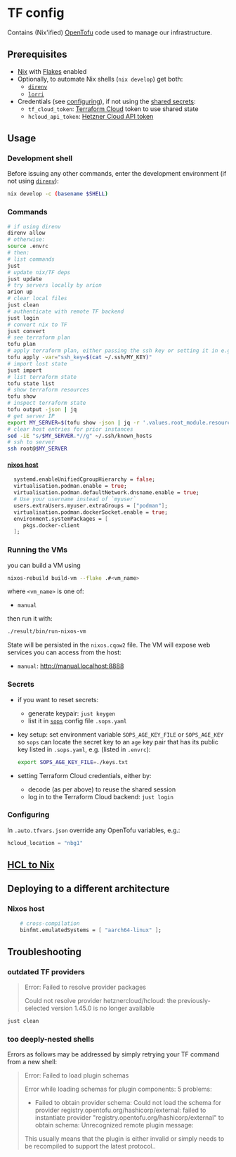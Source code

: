 # TF config

Contains (Nix'ified) [OpenTofu](https://opentofu.org/) code used to manage our infrastructure.

## Prerequisites

- [Nix](https://nix.dev/) with [Flakes](https://wiki.nixos.org/wiki/Flakes) enabled
- Optionally, to automate Nix shells (`nix develop`) get both:
  - [`direnv`](https://github.com/nix-community/direnv)
  - [`lorri`](https://github.com/nix-community/lorri)
- Credentials (see [configuring](#configuring)), if not using the [shared secrets](#secrets):
  - `tf_cloud_token`: [Terraform Cloud](https://app.terraform.io/) token to use shared state
  - `hcloud_api_token`: [Hetzner Cloud API token](https://docs.hetzner.com/cloud/api/getting-started/generating-api-token)

## Usage

### Development shell

Before issuing any other commands, enter the development environment (if not using [`direnv`](https://zero-to-flakes.com/direnv)):

```sh
nix develop -c (basename $SHELL)
```

### Commands

```sh
# if using direnv
direnv allow
# otherwise:
source .envrc
# then:
# list commands
just
# update nix/TF deps
just update
# try servers locally by arion
arion up
# clear local files
just clean
# authenticate with remote TF backend
just login
# convert nix to TF
just convert
# see terraform plan
tofu plan
# apply terraform plan, either passing the ssh key or setting it in e.g. secrets.auto.tfvars.json
tofu apply -var="ssh_key=$(cat ~/.ssh/MY_KEY)"
# import lost state
just import
# list terraform state
tofu state list
# show terraform resources
tofu show
# inspect terraform state
tofu output -json | jq
# get server IP
export MY_SERVER=$(tofu show -json | jq -r '.values.root_module.resources[] | select(.address == "hcloud_server.combined") | .values.ipv4_address')
# clear host entries for prior instances
sed -iE "s/$MY_SERVER.*//g" ~/.ssh/known_hosts
# ssh to server
ssh root@$MY_SERVER
```

#### [nixos host](https://github.com/hercules-ci/arion/issues/122)

```nix
  systemd.enableUnifiedCgroupHierarchy = false;
  virtualisation.podman.enable = true;
  virtualisation.podman.defaultNetwork.dnsname.enable = true;
  # Use your username instead of `myuser`
  users.extraUsers.myuser.extraGroups = ["podman"];
  virtualisation.podman.dockerSocket.enable = true;
  environment.systemPackages = [
     pkgs.docker-client
  ];
```

### Running the VMs

you can build a VM using

```sh
nixos-rebuild build-vm --flake .#<vm_name>
```

where `<vm_name>` is one of:
- `manual`

then run it with:

```sh
./result/bin/run-nixos-vm
```

State will be persisted in the `nixos.cqow2` file.
The VM will expose web services you can access from the host:

- `manual`: <http://manual.localhost:8888>

### Secrets

- if you want to reset secrets:
  - generate keypair: `just keygen`
  - list it in [`sops`](https://getsops.io/) config file `.sops.yaml`
- key setup: set environment variable `SOPS_AGE_KEY_FILE` or `SOPS_AGE_KEY` so `sops` can locate the secret key to an `age` key pair that has its public key listed in `.sops.yaml`, e.g. (listed in `.envrc`):

    ```sh
    export SOPS_AGE_KEY_FILE=./keys.txt
    ```

- setting Terraform Cloud credentials, either by:
  - decode (as per above) to reuse the shared session
  - log in to the Terraform Cloud backend: `just login`

### Configuring

In `.auto.tfvars.json` override any OpenTofu variables, e.g.:

```tfvars
hcloud_location = "nbg1"
```

## [HCL to Nix](https://gist.github.com/KiaraGrouwstra/249ede6a7dfc00ea44d85bc6bdbcd875)

## Deploying to a different architecture

### Nixos host

```nix
    # cross-compilation
    binfmt.emulatedSystems = [ "aarch64-linux" ];
```

## Troubleshooting

### outdated TF providers

> Error: Failed to resolve provider packages
>
> Could not resolve provider hetznercloud/hcloud: the previously-selected version 1.45.0 is no longer available

```sh
just clean
```

### too deeply-nested shells

Errors as follows may be addressed by simply retrying your TF command from a new shell:

> Error: Failed to load plugin schemas
>
> Error while loading schemas for plugin components: 5 problems:
>
> - Failed to obtain provider schema: Could not load the schema for provider registry.opentofu.org/hashicorp/external: failed to instantiate provider
> "registry.opentofu.org/hashicorp/external" to obtain schema: Unrecognized remote plugin message:
>
> This usually means that the plugin is either invalid or simply
> needs to be recompiled to support the latest protocol..
